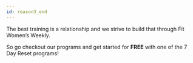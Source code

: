 ```yaml
---
id: reason3_end
---
```


The best training is a relationship and we strive to build that through Fit Women’s Weekly.

So go checkout our programs and get started for **FREE** with one of the 7 Day Reset programs!

